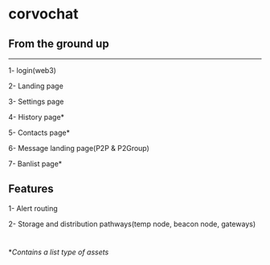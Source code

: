 # corvochat 
## From the ground up
----------------

1- login(web3)

2- Landing page

3- Settings page

4- History page*

5- Contacts page*

6- Message landing page(P2P & P2Group)

7- Banlist page*


## Features
1- Alert routing

2- Storage and distribution pathways(temp node, beacon node, gateways)


#
#
**Contains a list type of assets*
